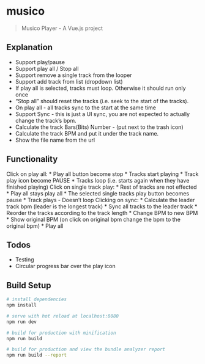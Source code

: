 # musico

> Musico Player - A Vue.js project

## Explanation

*	Support play/pause
*	Support play all / Stop all
*	Support remove a single track from the looper
*	Support add track from list (dropdown list)
*	If play all is selected, tracks must loop. Otherwise it should run only once
*	“Stop all” should reset the tracks (i.e. seek to the start of the tracks).
*	On play all - all tracks sync to the start at the same time
*	Support Sync - this is just a UI sync, you are not expected to actually change the track’s bpm.
*	Calculate the track Bars(Bits) Number  - (put next to the trash icon)
*	Calculate the track BPM and put it under the track name.
*	Show the file name from the url


## Functionality

  Click on play all:
    *	Play all button become stop
    *	Tracks start playing
    *	Track play icon become PAUSE
    *	Tracks loop (i.e. starts again when they have finished playing)
 	Click on single track play:
    *	Rest of tracks are not effected
    *	Play all stays play all
    *	The selected single tracks play button becomes pause
    *	Track plays - Doesn’t loop
 	Clicking on sync:
    *	Calculate the leader track bpm  (leader is the longest track)
    *	Sync all tracks to the leader track
    *	Reorder the tracks according to the track length
    *	Change BPM to new BPM
    *	Show original BPM (on click on original bpm change the bpm to the original bpm)
    *	Play all

## Todos
   * Testing
   * Circular progress bar over the play icon

## Build Setup

``` bash
# install dependencies
npm install

# serve with hot reload at localhost:8080
npm run dev

# build for production with minification
npm run build

# build for production and view the bundle analyzer report
npm run build --report
```

